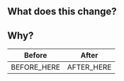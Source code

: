 <!-- In this repo you can label a PR with the "PR Deployment" label to deploy the code to a publicly accessible url -->

## What does this change?

## Why?

| Before      | After      |
| ----------- | ---------- |
| BEFORE_HERE | AFTER_HERE |
